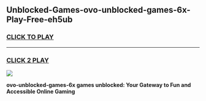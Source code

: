 
## Unblocked-Games-ovo-unblocked-games-6x-Play-Free-eh5ub
<h3>
<a href="https://premium76.site?title=ovo-unblocked-games-6x&ref=19M">CLICK TO PLAY</a></h3>
<hr>

<h3>
<a href="https://premium76.site?title=ovo-unblocked-games-6x&ref=19M">CLICK 2 PLAY</a>
  
</h3>

<a href="https://premium76.site?title=ovo-unblocked-games-6x&ref=19M"><img src="https://clearcache.store/games.png"></a>


**ovo-unblocked-games-6x games unblocked: Your Gateway to Fun and Accessible Online Gaming**
